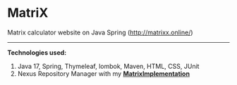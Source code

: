 # MatriX
Matrix calculator website on Java Spring (http://matrixx.online/)  
 
<hr />

<b>Technologies used:</b>  
1) Java 17, Spring, Thymeleaf, lombok, Maven, HTML, CSS, JUnit
2) Nexus Repository Manager with my <b><a href="https://github.com/MrAlexeiMK/MatrixImplementation">MatrixImplementation</b></a>  
